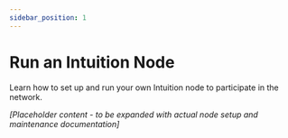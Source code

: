 ```yaml
---
sidebar_position: 1
---
```


# Run an Intuition Node

Learn how to set up and run your own Intuition node to participate in the network.



*[Placeholder content - to be expanded with actual node setup and maintenance documentation]* 
